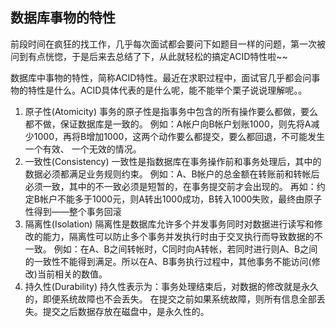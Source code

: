 ## 数据库事物的特性

前段时间在疯狂的找工作，几乎每次面试都会要问下如题目一样的问题，第一次被问到有点恍惚，于是后来去总结了下，从此就轻松的搞定ACID特性啦~~  



数据库中事物的特性，简称ACID特性。最近在求职过程中，面试官几乎都会问事物的特性是什么。ACID具体代表的是什么呢，能不能举个栗子说说理解呢。。

1. 原子性(Atomicity) 
   事务的原子性是指事务中包含的所有操作要么都做，要么都不做，保证数据库是一致的。 
   例如：A帐户向B帐户划账1000，则先将A减少1000，再将B增加1000，这两个动作要么都提交，要么都回退，不可能发生一个有效、		一个无效的情况。 
2. 一致性(Consistency) 
   一致性是指数据库在事务操作前和事务处理后，其中的数据必须都满足业务规则约束。 
   例如：A、B帐户的总金额在转账前和转帐后必须一致，其中的不一致必须是短暂的，在事务提交前才会出现的。 
   再如：约定B帐户不能多于1000元，则A转出1000成功，B转入1000失败，最终由原子性得到——整个事务回滚 
3. 隔离性(Isolation)
   隔离性是数据库允许多个并发事务同时对数据进行读写和修改的能力，隔离性可以防止多个事务并发执行时由于交叉执行而导致数据的不一致。 
   例如：在A、B之间转帐时，C同时向A转帐，若同时进行则A、B之间的一致性不能得到满足。所以在A、B事务执行过程中，其他事务不能访问(修改)当前相关的数值。 
4. 持久性(Durability) 
   持久性表示为：事务处理结束后，对数据的修改就是永久的，即便系统故障也不会丢失。 
   在提交之前如果系统故障，则所有信息全部丢失。提交之后数据存放在磁盘中，是永久性的。